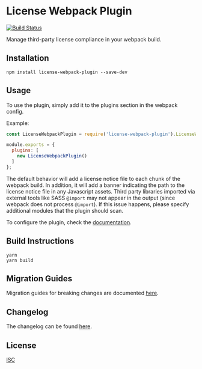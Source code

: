 # License Webpack Plugin

[![Build Status](https://api.travis-ci.org/xz64/license-webpack-plugin.svg?branch=master)](https://travis-ci.org/xz64/license-webpack-plugin)

Manage third-party license compliance in your webpack build.

## Installation

`npm install license-webpack-plugin --save-dev`

## Usage

To use the plugin, simply add it to the plugins section in the webpack config.

Example:

```javascript
const LicenseWebpackPlugin = require('license-webpack-plugin').LicenseWebpackPlugin;

module.exports = {
  plugins: [
    new LicenseWebpackPlugin()
  ]
};
```

The default behavior will add a license notice file to each chunk of the webpack build. In addition, it will add a
banner indicating the path to the license notice file in any Javascript assets. Third party libraries imported via
external tools like SASS `@import` may not appear in the output (since webpack does not process `@import`). If this
issue happens, please specify additional modules that the plugin should scan.

To configure the plugin, check the [documentation](DOCUMENTATION.md).

## Build Instructions

```
yarn
yarn build
```

## Migration Guides

Migration guides for breaking changes are documented [here](MIGRATION.md).

## Changelog

The changelog can be found [here](CHANGELOG.md).

## License

[ISC](https://opensource.org/licenses/ISC)
